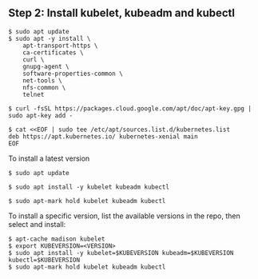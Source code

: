 ## Step 2: Install kubelet, kubeadm and kubectl

```
$ sudo apt update
$ sudo apt -y install \
    apt-transport-https \
    ca-certificates \
    curl \
    gnupg-agent \
    software-properties-common \
    net-tools \
    nfs-common \
    telnet

$ curl -fsSL https://packages.cloud.google.com/apt/doc/apt-key.gpg | sudo apt-key add -

$ cat <<EOF | sudo tee /etc/apt/sources.list.d/kubernetes.list
deb https://apt.kubernetes.io/ kubernetes-xenial main
EOF
```
To install a latest version
```
$ sudo apt update

$ sudo apt install -y kubelet kubeadm kubectl

$ sudo apt-mark hold kubelet kubeadm kubectl
```

To install a specific version, list the available versions in the repo, then select and install:
```
$ apt-cache madison kubelet
$ export KUBEVERSION=<VERSION>
$ sudo apt install -y kubelet=$KUBEVERSION kubeadm=$KUBEVERSION kubectl=$KUBEVERSION
$ sudo apt-mark hold kubelet kubeadm kubectl
```